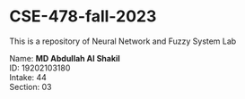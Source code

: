 # CSE-478-fall-2023
This is a repository of Neural Network and Fuzzy System Lab

Name: <b>MD Abdullah Al Shakil</b> </br>
ID: 19202103180 </br>
Intake: 44 </br>
Section: 03
